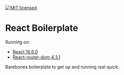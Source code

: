 [![MIT licensed](https://img.shields.io/badge/license-MIT-blue.svg)](https://raw.githubusercontent.com/edisonchee/slimbot/master/LICENSE)

# React Boilerplate

Running on:
* [React 16.6.0](https://github.com/facebook/react)
* [React-router-dom 4.3.1](https://github.com/ReactTraining/react-router/tree/master/packages/react-router-dom)

Barebones boilerplate to get up and running real quick.